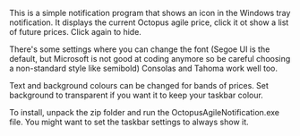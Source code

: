 This is a simple notification program that shows an icon in the Windows tray notification.
It displays the current Octopus agile price, click it ot show a list of future prices. Click again to hide.

There's some settings where you can change the font (Segoe UI is the default, but Microsoft is not good at coding anymore so be careful choosing a non-standard style like semibold)
Consolas and Tahoma work well too.

Text and background colours can be changed for bands of prices. Set background to transparent if you want it to keep your taskbar colour.

To install, unpack the zip folder and run the OctopusAgileNotification.exe file. You might want to set the taskbar settings to always show it.
